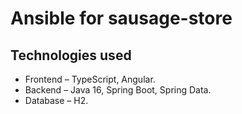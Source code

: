 # Ansible for sausage-store

## Technologies used

* Frontend – TypeScript, Angular.
* Backend  – Java 16, Spring Boot, Spring Data.
* Database – H2.